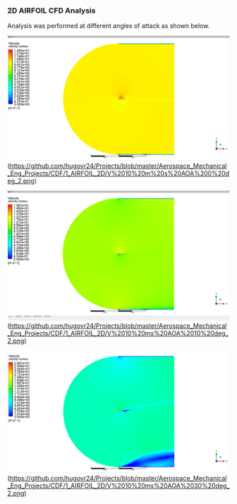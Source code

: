 ### 2D AIRFOIL CFD Analysis
Analysis was performed at different angles of attack as shown below.

![CDF at V = 10 m/s and AOA = 0 deg](https://github.com/hugovr24/Projects/blob/master/Aerospace_Mechanical_Eng_Projects/CDF/1_AIRFOIL_2D/V%2010%20m%20s%20AOA%200%20deg.png)
(https://github.com/hugovr24/Projects/blob/master/Aerospace_Mechanical_Eng_Projects/CDF/1_AIRFOIL_2D/V%2010%20m%20s%20AOA%200%20deg_2.png)

![CDF at V = 10 m/s and AOA = 10 deg](https://github.com/hugovr24/Projects/blob/master/Aerospace_Mechanical_Eng_Projects/CDF/1_AIRFOIL_2D/V%2010%20ms%20AOA%2010%20deg_1.png)
(https://github.com/hugovr24/Projects/blob/master/Aerospace_Mechanical_Eng_Projects/CDF/1_AIRFOIL_2D/V%2010%20ms%20AOA%2010%20deg_2.png)

![CDF at V = 10 m/s and AOA = 30 deg](https://github.com/hugovr24/Projects/blob/master/Aerospace_Mechanical_Eng_Projects/CDF/1_AIRFOIL_2D/V%2010%20ms%20AOA%2030%20deg_1.png)
(https://github.com/hugovr24/Projects/blob/master/Aerospace_Mechanical_Eng_Projects/CDF/1_AIRFOIL_2D/V%2010%20ms%20AOA%2030%20deg_2.png)
